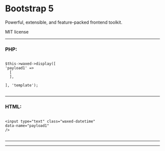 # Bootstrap 5

Powerful, extensible, and feature-packed frontend toolkit.


MIT license

---
### PHP:

```

$this->waxed->display([
'payload1' =>
  [
  ],

], 'template');


```
---

### HTML:

```

<input type="text" class="waxed-datetime"
data-name="payload1"
/>


```
---
---

